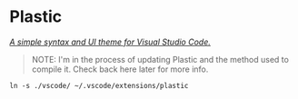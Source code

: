 # Plastic

_[A simple syntax and UI theme for Visual Studio Code.](http://wstone.io/plastic/)_

> NOTE: I'm in the process of updating Plastic and the method used to compile
> it. Check back here later for more info.

```
ln -s ./vscode/ ~/.vscode/extensions/plastic
```

